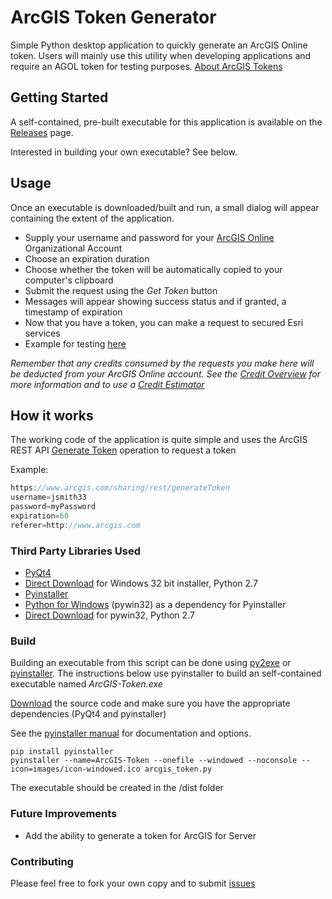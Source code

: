 # ArcGIS Token Generator

Simple Python desktop application to quickly generate an ArcGIS Online token.  Users will mainly use this utility when developing applications and require an AGOL token for testing purposes.  [About ArcGIS Tokens](http://resources.arcgis.com/en/help/main/10.1/index.html#/About_ArcGIS_tokens/0154000005r6000000/)

## Getting Started

A self-contained, pre-built executable for this application is available on the [Releases](https://github.com/amarinelli/arcgis-token/releases) page.

Interested in building your own executable?  See below.

## Usage

Once an executable is downloaded/built and run, a small dialog will appear containing the extent of the application.

- Supply your username and password for your [ArcGIS Online](http://www.arcgis.com/features/) Organizational Account
- Choose an expiration duration
- Choose whether the token will be automatically copied to your computer's clipboard
- Submit the request using the *Get Token* button
- Messages will appear showing success status and if granted, a timestamp of expiration
- Now that you have a token, you can make a request to secured Esri services
 - Example for testing [here](http://hydro.arcgis.com/arcgis/rest/login?redirect=http%3A//hydro.arcgis.com/arcgis/rest/services)
 
 *Remember that any credits consumed by the requests you make here will be deducted from your ArcGIS Online account. See the [Credit Overview](http://www.esri.com/software/arcgis/arcgisonline/credits) for more information and to use a [Credit Estimator](http://www.esri.com/software/arcgis/arcgisonline/credits/estimator)*

## How it works

The working code of the application is quite simple and uses the ArcGIS REST API [Generate Token](http://resources.arcgis.com/en/help/arcgis-rest-api/index.html#/Generate_Token/02r3000000m5000000/) operation to request a token

Example:

```JavaScript
https://www.arcgis.com/sharing/rest/generateToken
username=jsmith33
password=myPassword
expiration=60 
referer=http://www.arcgis.com
```

### Third Party Libraries Used

- [PyQt4](http://www.riverbankcomputing.com/software/pyqt/download)
 - [Direct Download](http://sourceforge.net/projects/pyqt/files/PyQt4/PyQt-4.11.3/PyQt4-4.11.3-gpl-Py2.7-Qt4.8.6-x32.exe/download) for Windows 32 bit installer, Python 2.7
- [Pyinstaller](https://github.com/pyinstaller/pyinstaller/wiki)
- [Python for Windows](http://sourceforge.net/projects/pywin32/) (pywin32) as a dependency for Pyinstaller
 - [Direct Download](http://sourceforge.net/projects/pywin32/files/pywin32/Build%20219/pywin32-219.win32-py2.7.exe/download) for pywin32, Python 2.7


### Build

Building an executable from this script can be done using [py2exe](http://www.py2exe.org/) or [pyinstaller](https://github.com/pyinstaller/pyinstaller/wiki).  The instructions below use pyinstaller to build an self-contained executable named *ArcGIS-Token.exe*

[Download](https://github.com/amarinelli/arcgis-token/archive/master.zip) the source code and make sure you have the appropriate dependencies (PyQt4 and pyinstaller)

See the [pyinstaller manual](http://pythonhosted.org/PyInstaller/#using-pyinstaller) for documentation and options.

```Shell
pip install pyinstaller
pyinstaller --name=ArcGIS-Token --onefile --windowed --noconsole --icon=images/icon-windowed.ico arcgis_token.py
```

The executable should be created in the /dist folder

### Future Improvements

- Add the ability to generate a token for ArcGIS for Server

### Contributing

Please feel free to fork your own copy and to submit [issues](https://github.com/amarinelli/arcgis-token/issues)


